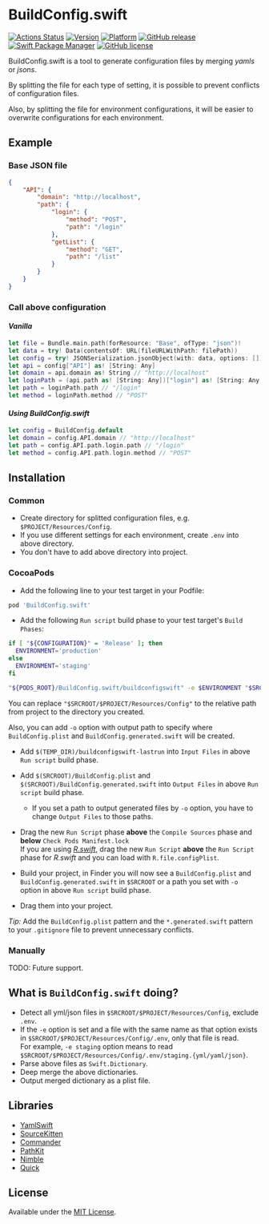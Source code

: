 # BuildConfig.swift
[![Actions Status](https://github.com/417-72KI/BuildConfig.swift/workflows/Test/badge.svg)](https://github.com/417-72KI/BuildConfig.swift/actions)
[![Version](http://img.shields.io/cocoapods/v/BuildConfig.swift.svg?style=flat)](http://cocoapods.org/pods/BuildConfig.swift)
[![Platform](http://img.shields.io/cocoapods/p/BuildConfig.swift.svg?style=flat)](http://cocoapods.org/pods/BuildConfig.swift)
[![GitHub release](https://img.shields.io/github/release/417-72KI/BuildConfig.swift/all.svg)](https://github.com/417-72KI/BuildConfig.swift/releases)
[![Swift Package Manager](https://img.shields.io/badge/Swift%20Package%20Manager-4.2.0-brightgreen.svg)](https://github.com/apple/swift-package-manager)
[![GitHub license](https://img.shields.io/badge/license-MIT-lightgrey.svg)](https://raw.githubusercontent.com/417-72KI/BuildConfig.swift/master/LICENSE.md)

BuildConfig.swift is a tool to generate configuration files by merging _yamls_ or _jsons_.

By splitting the file for each type of setting, it is possible to prevent conflicts of configuration files.

Also, by splitting the file for environment configurations, it will be easier to overwrite configurations for each environment.

## Example
### Base JSON file
```json
{
    "API": {
        "domain": "http://localhost",
        "path": {
            "login": {
                "method": "POST",
                "path": "/login"
            },
            "getList": {
                "method": "GET",
                "path": "/list"
            }
        }
    }
}
```

### Call above configuration
#### _Vanilla_
```Swift
let file = Bundle.main.path(forResource: "Base", ofType: "json")!
let data = try! Data(contentsOf: URL(fileURLWithPath: filePath))
let config = try! JSONSerialization.jsonObject(with: data, options: []) as! [String: Any]
let api = config["API"] as! [String: Any]
let domain = api.domain as! String // "http://localhost"
let loginPath = (api.path as! [String: Any])["login"] as! [String: Any]
let path = loginPath.path // "/login"
let method = loginPath.method // "POST"
```
#### _Using BuildConfig.swift_
```Swift
let config = BuildConfig.default
let domain = config.API.domain // "http://localhost"
let path = config.API.path.login.path // "/login"
let method = config.API.path.login.method // "POST"
```

## Installation
### Common
- Create directory for splitted configuration files, e.g. `$PROJECT/Resources/Config`.
- If you use different settings for each environment, create `.env` into above directory.
- You don't have to add above directory into project.

### CocoaPods
- Add the following line to your test target in your Podfile:

```Ruby
pod 'BuildConfig.swift'
```

- Add the following `Run script` build phase to your test target's `Build Phases`:

```Bash
if [ "${CONFIGURATION}" = 'Release' ]; then
  ENVIRONMENT='production'
else
  ENVIRONMENT='staging'
fi

"${PODS_ROOT}/BuildConfig.swift/buildconfigswift" -e $ENVIRONMENT "$SRCROOT/$PROJECT/Resources/Config"
```

You can replace `"$SRCROOT/$PROJECT/Resources/Config"` to the relative path from project to the directory you created.

Also, you can add `-o` option with output path to specify where `BuildConfig.plist` and `BuildConfig.generated.swift` will be created.

- Add `$(TEMP_DIR)/buildconfigswift-lastrun` into `Input Files` in above `Run script` build phase.
- Add `$(SRCROOT)/BuildConfig.plist` and `$(SRCROOT)/BuildConfig.generated.swift` into `Output Files` in above `Run script` build phase.
    - If you set a path to output generated files by `-o` option, you have to change `Output Files` to those paths.

- Drag the new `Run Script` phase **above** the `Compile Sources` phase and **below** `Check Pods Manifest.lock`  
  If you are using [_R.swift_](https://github.com/mac-cain13/R.swift), drag the new `Run Script` **above** the `Run Script` phase for _R.swift_ and you can load with `R.file.configPlist`.
- Build your project, in Finder you will now see a `BuildConfig.plist` and `BuildConfig.generated.swift` in `$SRCROOT` or a path you set with `-o` option in above `Run script` build phase.
- Drag them into your project.

_Tip:_ Add the `BuildConfig.plist` pattern and the `*.generated.swift` pattern to your `.gitignore` file to prevent unnecessary conflicts.

### Manually
TODO: Future support.

## What is `BuildConfig.swift` doing?
- Detect all yml/json files in `$SRCROOT/$PROJECT/Resources/Config`, exclude `.env`.
- If the `-e` option is set and a file with the same name as that option exists in `$SRCROOT/$PROJECT/Resources/Config/.env`, only that file is read.  
  For example, `-e staging` option means to read `$SRCROOT/$PROJECT/Resources/Config/.env/staging.{yml/yaml/json}`.
- Parse above files as `Swift.Dictionary`.
- Deep merge the above dictionaries.
- Output merged dictionary as a plist file.

## Libraries
* [YamlSwift](https://github.com/behrang/YamlSwift.git)
* [SourceKitten](https://github.com/jpsim/SourceKitten)
* [Commander](https://github.com/kylef/Commander)
* [PathKit](https://github.com/kylef/PathKit)
* [Nimble](https://github.com/Quick/Nimble.git)
* [Quick](https://github.com/Quick/Quick.git)

## License
Available under the [MIT License](LICENSE).

